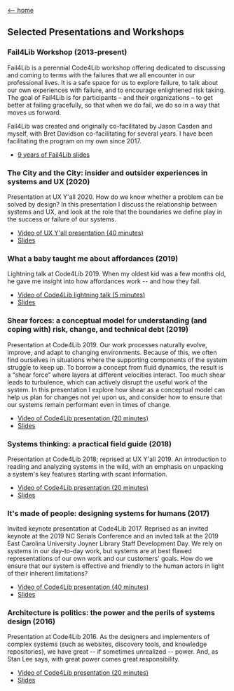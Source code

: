 [<-- home](/portfolio)

## Selected Presentations and Workshops

### Fail4Lib Workshop (2013-present)

Fail4Lib is a perennial Code4Lib workshop offering dedicated to discussing and coming to terms with the failures that we all encounter in our professional lives. It is a safe space for us to explore failure, to talk about our own experiences with failure, and to encourage enlightened risk taking. The goal of Fail4Lib is for participants – and their organizations – to get better at failing gracefully, so that when we do fail, we do so in a way that moves us forward.

Fail4Lib was created and originally co-facilitated by Jason Casden and myself, with Bret Davidson co-facilitating for several years. I have been facilitating the program on my own since 2017.

* [9 years of Fail4Lib slides](https://drive.google.com/drive/folders/10Eo1T5RRA4NnrBS5E4ug8BbtUvbFBffP)

### The City and the City: insider and outsider experiences in systems and UX (2020)

Presentation at UX Y'all 2020. How do we know whether a problem can be solved by design? In this presentation I discuss the relationship between systems and UX, and look at the role that the boundaries we define play in the success or failure of our systems.

* [Video of UX Y'all presentation (40 minutes)](https://www.youtube.com/watch?v=mupR9w5NhxM)
* [Slides](https://docs.google.com/presentation/d/12Q3ZTXZB92qib6ASadOlZYm-QrGvUpSvF0jufJSUW5U/edit)

### What a baby taught me about affordances (2019)

Lightning talk at Code4Lib 2019. When my oldest kid was a few months old, he gave me insight into how affordances work -- and how they fail.

* [Video of Code4Lib lightning talk (5 minutes)](https://youtu.be/uXYIjJrfqnI?t=998)
* [Slides](https://docs.google.com/presentation/d/1Uvi37lN1198snmkYbTmQ-f58_rtsjXYbr6n73hEYchY/edit)

### Shear forces: a conceptual model for understanding (and coping with) risk, change, and technical debt (2019)

Presentation at Code4Lib 2019. Our work processes naturally evolve, improve, and adapt to changing environments. Because of this, we often find ourselves in situations where the supporting components of the system struggle to keep up. To borrow a concept from fluid dynamics, the result is a “shear force” where layers at different velocities interact. Too much shear leads to turbulence, which can actively disrupt the useful work of the system. In this presentation I explore how shear as a conceptual model can help us plan for changes not yet upon us, and consider how to ensure that our systems remain performant even in times of change.

* [Video of Code4Lib presentation (20 minutes)](https://youtu.be/ZlzWW0MTVFc?list=PLw-ls5JXzeNYcmotU2peVxu27nH2qIrV6&t=24)
* [Slides](https://docs.google.com/presentation/d/1kZmWYjwq2z_6m1QlW3HqhQd4KIzUEcosQlgTGO-bpc0/edit)

### Systems thinking: a practical field guide (2018)

Presentation at Code4Lib 2018; reprised at UX Y'all 2019. An introduction to reading and analyzing systems in the wild, with an emphasis on unpacking a system's key features starting with scant information.

* [Video of Code4Lib presentation (20 minutes)](https://youtu.be/lH0SW_0n7Uc?t=4798)
* [Slides](https://docs.google.com/presentation/d/1yWWNgq-qCNd4vRZ1-ciWXhSndpPIbRrqFsz5pQ5kHtk/edit)

### It's made of people: designing systems for humans (2017)

Invited keynote presentation at Code4Lib 2017. Reprised as an invited keynote at the 2019 NC Serials Conference and an invted talk at the 2019 East Carolina University Joyner Library Staff Development Day. We rely on systems in our day-to-day work, but systems are at best flawed representations of our own work and our customers' goals. How do we ensure that our system is effective and friendly to the human actors in light of their inherent limitations?

* [Video of Code4Lib presentation (40 minutes)](https://docs.google.com/presentation/d/1U0_D6CU-VdxnCzKdDBaGVI_EVxqMCJ-cqoX45pMrAGQ/edit?usp=sharing)
* [Slides](https://www.youtube.com/watch?v=eUArNAG-CY4&feature=youtu.be&t=3661)

### Architecture is politics: the power and the perils of systems design (2016)

Presentation at Code4Lib 2016. As the designers and implementers of complex systems (such as websites, discovery tools, and knowledge repositories), we have great -- if sometimes unrealized -- power. And, as Stan Lee says, with great power comes great responsibility.

* [Video of Code4Lib presentation (20 minutes)](https://youtu.be/P03kD_Q5qcU?t=2315)
* [Slides](https://docs.google.com/presentation/d/180dMBG26xMYB9gfIotoUyCBQfO3XfmHiJGQjvn58GwY/edit?usp=sharing)
